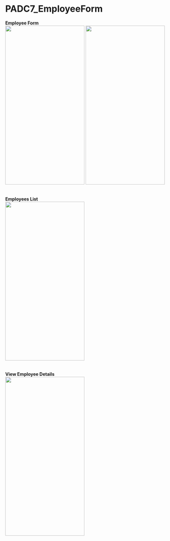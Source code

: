 # PADC7_EmployeeForm
<b>Employee Form</b>
</br>
<img src="https://user-images.githubusercontent.com/39668604/52459717-3755c480-2b95-11e9-9e2f-f87ba0855769.png"
  width= "250" height="500" /> 
  <img src="https://user-images.githubusercontent.com/39668604/52459716-36bd2e00-2b95-11e9-818d-1d1c6d92382d.png"
  width= "250" height="500"/> </br>
  </br>
  </br>
<b>Employees List</b>
</br>   <img src="https://user-images.githubusercontent.com/39668604/52459718-3755c480-2b95-11e9-8c71-1a72df495f16.png"
  width= "250" height="500"/> </br>
  </br>
  </br>
  <b>View Employee Details</b>
</br>
   <img src="https://user-images.githubusercontent.com/39668604/52460108-28701180-2b97-11e9-8116-bd33223f7028.png"
  width= "250" height="500"/> 
